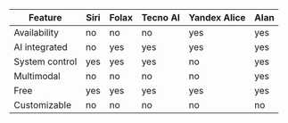 | Feature | Siri | Folax | Tecno AI |Yandex Alice| Alan |
|---------|------|-------|----------|------------|------|
| Availability | no | no | no | yes | yes |
| AI integrated | no | yes | yes | yes | yes|
| System control | yes | yes | yes | no | yes |
| Multimodal | no | no | no | no | yes |
| Free | yes | yes | yes | yes | yes |
| Customizable | no | no | no | no | no |